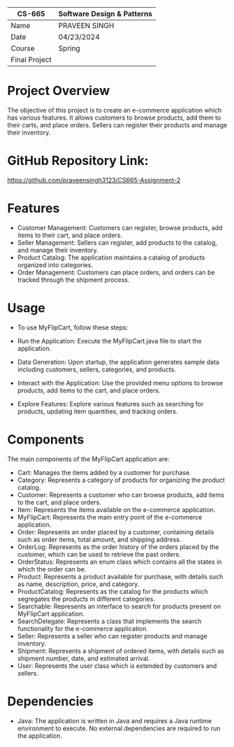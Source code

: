 
| CS-665        | Software Design & Patterns |
|---------------|----------------------------|
| Name          | PRAVEEN SINGH              |
| Date          | 04/23/2024                 |
| Course        | Spring                     |
| Final Project |                            |

# Project Overview

The objective of this project is to create an e-commerce application which has various features. 
It allows customers to browse products, add them to their carts, and place orders. Sellers can register 
their products and manage their inventory.

# GitHub Repository Link:
https://github.com/praveensingh3123/CS665-Assignment-2

# Features
* Customer Management: Customers can register, browse products, add items to their cart, and place orders.
* Seller Management: Sellers can register, add products to the catalog, and manage their inventory.
* Product Catalog: The application maintains a catalog of products organized into categories.
* Order Management: Customers can place orders, and orders can be tracked through the shipment process.

# Usage
* To use MyFlipCart, follow these steps:

* Run the Application: Execute the MyFlipCart.java file to start the application.
* Data Generation: Upon startup, the application generates sample data including customers, sellers, categories, and products.
* Interact with the Application: Use the provided menu options to browse products, add items to the cart, and place orders.
* Explore Features: Explore various features such as searching for products, updating item quantities, and tracking orders.

# Components

The main components of the MyFlipCart application are:

* Cart: Manages the items added by a customer for purchase.
* Category: Represents a category of products for organizing the product catalog.
* Customer: Represents a customer who can browse products, add items to the cart, and place orders.
* Item: Represents the items available on the e-commerce application.
* MyFlipCart: Represents the main entry point of the e-commerce application. 
* Order: Represents an order placed by a customer, containing details such as order items, total amount, and shipping address.
* OrderLog: Represents as the order history of the orders placed by the customer, which can be used to retrieve the past orders.
* OrderStatus: Represents an enum class which contains all the states in which the order can be.
* Product: Represents a product available for purchase, with details such as name, description, price, and category.
* ProductCatalog: Represents as the catalog for the products which segregates the products in different categories.
* Searchable: Represents an interface to search for products present on MyFlipCart application.
* SearchDelegate: Represents a class that implements the search functionality for the e-commerce application. 
* Seller: Represents a seller who can register products and manage inventory.
* Shipment: Represents a shipment of ordered items, with details such as shipment number, date, and estimated arrival.
* User: Represents the user class which is extended by customers and sellers.

# Dependencies
* Java: The application is written in Java and requires a Java runtime environment to execute.
No external dependencies are required to run the application.
